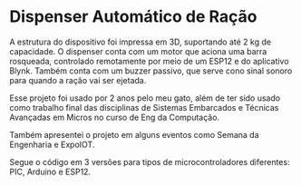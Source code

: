 # Dispenser Automático de Ração
A estrutura do dispositivo foi impressa em 3D, suportando até 2 kg de capacidade. O dispenser conta com um motor que aciona uma barra rosqueada, controlado remotamente por meio de um ESP12 e do aplicativo Blynk. Também conta com um buzzer passivo, que serve cono sinal sonoro para quando a ração vai ser ejetada.

Esse projeto foi usado por 2 anos pelo meu gato, além de ter sido usado como trabalho final das disciplinas de Sistemas Embarcados e Técnicas Avançadas em Micros no curso de Eng da Computação.

Também apresentei o projeto em alguns eventos como Semana da Engenharia e ExpoIOT.

Segue o código em 3 versões para tipos de microcontroladores diferentes: PIC, Arduino e ESP12. 
